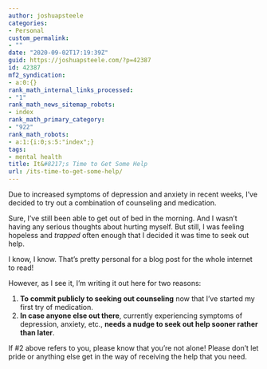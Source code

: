 ```yaml
---
author: joshuapsteele
categories:
- Personal
custom_permalink:
- ""
date: "2020-09-02T17:19:39Z"
guid: https://joshuapsteele.com/?p=42387
id: 42387
mf2_syndication:
- a:0:{}
rank_math_internal_links_processed:
- "1"
rank_math_news_sitemap_robots:
- index
rank_math_primary_category:
- "922"
rank_math_robots:
- a:1:{i:0;s:5:"index";}
tags:
- mental health
title: It&#8217;s Time to Get Some Help
url: /its-time-to-get-some-help/
---
```


Due to increased symptoms of depression and anxiety in recent weeks, I’ve decided to try out a combination of counseling and medication.

Sure, I’ve still been able to get out of bed in the morning. And I wasn’t having any serious thoughts about hurting myself. But still, I was feeling hopeless and *trapped* often enough that I decided it was time to seek out help.

I know, I know. That’s pretty personal for a blog post for the whole internet to read!

However, as I see it, I’m writing it out here for two reasons:

1. **To commit publicly to seeking out counseling** now that I’ve started my first try of medication.
2. **In case anyone else out there**, currently experiencing symptoms of depression, anxiety, etc., **needs a nudge to seek out help sooner rather than later**.

If #2 above refers to you, please know that you’re not alone! Please don’t let pride or anything else get in the way of receiving the help that you need.